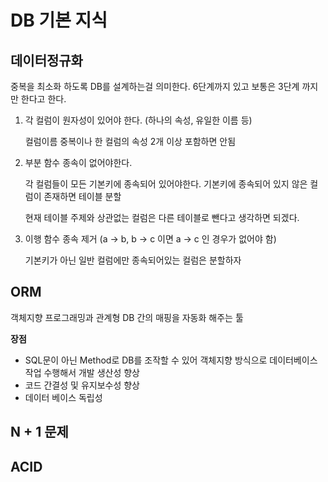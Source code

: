 # DB 기본 지식


## 데이터정규화

중복을 최소화 하도록 DB를 설계하는걸 의미한다.
6단계까지 있고 보통은 3단계 까지만 한다고 한다.

1. 각 컬럼이 원자성이 있어야 한다. (하나의 속성, 유일한 이름 등)
	
	컬럼이름 중복이나 한 컬럼의 속성 2개 이상 포함하면 안됨
2. 부분 함수 종속이 없어야한다.
   
   각 컬럼들이 모든 기본키에 종속되어 있어야한다. 
   기본키에 종속되어 있지 않은 컬럼이 존재하면 테이블 분할
   
   현재 테이블 주제와 상관없는 컬럼은 다른 테이블로 뺀다고 생각하면 되겠다.
3. 이행 함수 종속 제거 (a -> b, b -> c 이면 a -> c 인 경우가 없어야 함)

	기본키가 아닌 일반 컬럼에만 종속되어있는 컬럼은 분할하자


## ORM

객체지향 프로그래밍과 관계형 DB 간의 매핑을 자동화 해주는 툴

**장점**
* SQL문이 아닌 Method로 DB를 조작할 수 있어 객체지향 방식으로 데이터베이스 작업 수행해서 개발 생산성 향상
* 코드 간결성 및 유지보수성 향상
* 데이터 베이스 독립성

## N + 1 문제


## ACID
